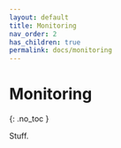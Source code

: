 ```yaml
---
layout: default
title: Monitoring
nav_order: 2
has_children: true
permalink: docs/monitoring
---
```


# Monitoring
{: .no_toc }

Stuff.
